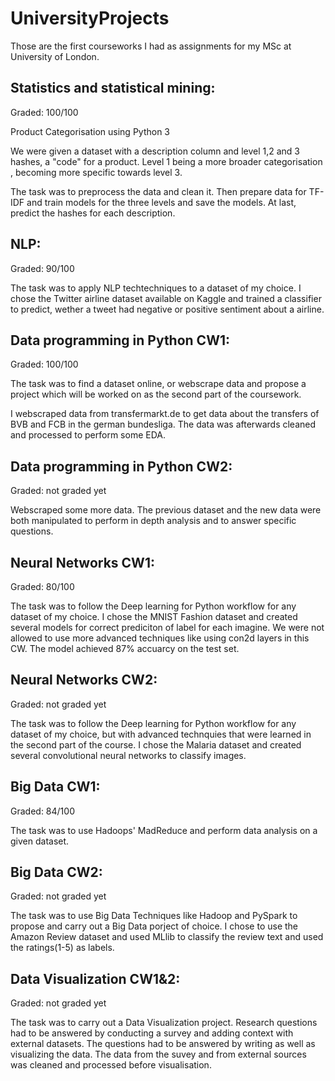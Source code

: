 # UniversityProjects

Those are the first courseworks I had as assignments for my MSc at University of London.

## Statistics and statistical mining:

Graded: 100/100

Product Categorisation using Python 3

We were given a dataset with a description column and level 1,2 and 3 hashes, a "code" for a product. Level 1 being a more broader categorisation , becoming more specific towards level 3.

The task was to preprocess the data and clean it. Then prepare data for TF-IDF and train models for the three levels and save the models.
At last, predict the hashes for each description.


## NLP: 

Graded: 90/100

The task was to apply NLP techtechniques to a dataset of my choice. I chose the Twitter airline dataset available on Kaggle and trained a classifier to predict, wether a tweet had
negative or positive sentiment about a airline.


## Data programming in Python CW1:

Graded: 100/100

The task was to find a dataset online, or webscrape data and propose a project which will be worked on as the second part of the coursework.

I webscraped data from transfermarkt.de to get data about the transfers of BVB and FCB in the german bundesliga. The data was afterwards cleaned and processed to perform some EDA.


## Data programming in Python CW2:

Graded: not graded yet

Webscraped some more data. The previous dataset and the new data were both manipulated to perform in depth analysis and to answer specific questions.


## Neural Networks CW1:

Graded: 80/100

The task was to follow the Deep learning for Python workflow for any dataset of my choice. I chose the MNIST Fashion dataset and created several models for correct prediciton of 
label for each imagine. We were not allowed to use more advanced techniques like using con2d layers in this CW. The model achieved 87% accuarcy on the test set.


## Neural Networks CW2:

Graded: not graded yet

The task was to follow the Deep learning for Python workflow for any dataset of my choice, but with advanced technquies that were learned in the second part of the course. I chose the Malaria dataset and created several convolutional neural networks to classify images.

## Big Data CW1:

Graded: 84/100

The task was to use Hadoops' MadReduce and perform data analysis on a given dataset.


## Big Data CW2:

Graded: not graded yet

The task was to use Big Data Techniques like Hadoop and PySpark to propose and carry out a Big Data porject of choice. I chose to use the Amazon Review dataset and used MLlib to classify the review text and used the ratings(1-5) as labels.


## Data Visualization CW1&2:

Graded: not graded yet

The task was to carry out a Data Visualization project. Research questions had to be answered by conducting a survey and adding context with external datasets. The questions had to be answered by writing as well as visualizing the data. The data from the suvey and from external sources was cleaned and processed before visualisation.

